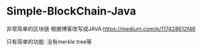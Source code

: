 # Simple-BlockChain-Java
非常简单的区块链
根据博客改写成JAVA:https://medium.com/p/117428612f46

只有简单的功能: 没有merkle tree等

